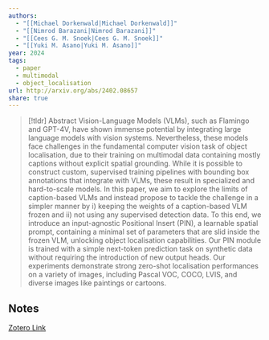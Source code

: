 ```yaml
---
authors:
  - "[[Michael Dorkenwald|Michael Dorkenwald]]"
  - "[[Nimrod Barazani|Nimrod Barazani]]"
  - "[[Cees G. M. Snoek|Cees G. M. Snoek]]"
  - "[[Yuki M. Asano|Yuki M. Asano]]"
year: 2024
tags:
  - paper
  - multimodal
  - object_localisation
url: http://arxiv.org/abs/2402.08657
share: true
---
```



> [!tldr] Abstract
> Vision-Language Models (VLMs), such as Flamingo and GPT-4V, have shown immense potential by integrating large language models with vision systems. Nevertheless, these models face challenges in the fundamental computer vision task of object localisation, due to their training on multimodal data containing mostly captions without explicit spatial grounding. While it is possible to construct custom, supervised training pipelines with bounding box annotations that integrate with VLMs, these result in specialized and hard-to-scale models. In this paper, we aim to explore the limits of caption-based VLMs and instead propose to tackle the challenge in a simpler manner by i) keeping the weights of a caption-based VLM frozen and ii) not using any supervised detection data. To this end, we introduce an input-agnostic Positional Insert (PIN), a learnable spatial prompt, containing a minimal set of parameters that are slid inside the frozen VLM, unlocking object localisation capabilities. Our PIN module is trained with a simple next-token prediction task on synthetic data without requiring the introduction of new output heads. Our experiments demonstrate strong zero-shot localisation performances on a variety of images, including Pascal VOC, COCO, LVIS, and diverse images like paintings or cartoons.



## Notes

[Zotero Link](zotero://select/library/items/HNBUM43I)


